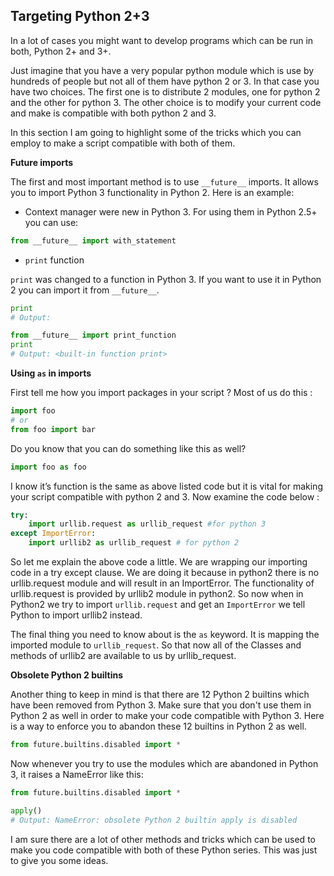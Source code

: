 ## Targeting Python 2+3

In a lot of cases you might want to develop programs which can be run in both, Python 2+ and 3+. 

Just imagine that you have a very popular python module which is use by hundreds of people but not all of them have python 2 or 3. In that case you have two choices. The first one is to distribute 2 modules, one for python 2 and the other for python 3. The other choice is to modify your current code and make is compatible with both python 2 and 3.

In this section I am going to highlight some of the tricks which you can employ to make a script compatible with both of them. 

__Future imports__

The first and most important method is to use `__future__` imports. It allows you to import Python 3 functionality in Python 2. Here is an example:

- Context manager were new in Python 3. For using them in Python 2.5+ you can use:

```python
from __future__ import with_statement
```

- `print` function

`print` was changed to a function in Python 3. If you want to use it in Python 2 you can import it from `__future__`.

```python
print
# Output:

from __future__ import print_function
print
# Output: <built-in function print>
```

__Using `as` in imports__

First tell me how you import packages in your script ? Most of us do this :

```python
import foo
# or
from foo import bar
```

Do you know that you can do something like this as well?

```python
import foo as foo
```

I know it’s function is the same as above listed code but it is vital for making your script compatible with python 2 and 3. Now examine the code below :

```python
try:
    import urllib.request as urllib_request #for python 3
except ImportError:
    import urllib2 as urllib_request # for python 2
```

So let me explain the above code a little. We are wrapping our importing code in a try except clause. We are doing it because in python2 there is no urllib.request module and will result in an ImportError. The functionality of urllib.request is provided by urllib2 module in python2. So now when in Python2 we try to import `urllib.request` and get an `ImportError` we tell Python to import urllib2 instead. 

The final thing you need to know about is the `as` keyword. It is mapping the imported module to `urllib_request`. So that now all of the Classes and methods of urllib2 are available to us by urllib_request.

__Obsolete Python 2 builtins__

Another thing to keep in mind is that there are 12 Python 2 builtins which have been removed from Python 3. Make sure that you don't use them in Python 2 as well in order to make your code compatible with Python 3. Here is a way to enforce you to abandon these 12 builtins in Python 2 as well.

```python
from future.builtins.disabled import *
```

Now whenever you try to use the modules which are abandoned in Python 3, it raises a NameError like this:

```python
from future.builtins.disabled import *

apply()
# Output: NameError: obsolete Python 2 builtin apply is disabled
```

I am sure there are a lot of other methods and tricks which can be used to make you code compatible with both of these Python series. This was just to give you some ideas.